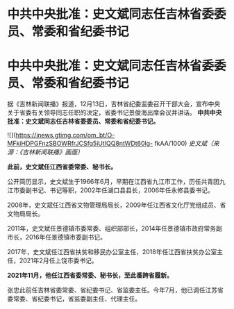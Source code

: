 # 中共中央批准：史文斌同志任吉林省委委员、常委和省纪委书记

# 中共中央批准：史文斌同志任吉林省委委员、常委和省纪委书记

据《吉林新闻联播》报道，12月13日，吉林省纪委监委召开干部大会，宣布中央关于省委有关领导同志任职的决定，省委书记景俊海出席会议并讲话。
**中共中央批准：史文斌同志任吉林省委委员、常委和省纪委书记。**

![](https://inews.gtimg.com/om_bt/O-MFkiHDPGFnzSBOWRfrJCSfq5iUtIQQ8ntWDt60lg-
fkAA/1000) _史文斌（来源：《吉林新闻联播》画面）_

**此前，史文斌任江西省委常委、秘书长。**

公开简历显示，史文斌生于1966年6月，早期在江西省九江市工作，历任共青团九江市委副书记、书记等职，2002年任湖口县县长，2006年任永修县委书记。

2008年，史文斌任江西省文物管理局局长，2009年任江西省文化厅党组成员、省文物局局长。

2011年，史文斌任景德镇市委常委、组织部部长，2014年任景德镇市政府常务副市长，2016年任景德镇市委副书记。

2017年，史文斌任江西省扶贫和移民办公室主任，2018年任江西省扶贫办公室主任，2021年2月任上饶市委书记。

**2021年11月，他任江西省委常委、秘书长，至此番跨省履新。**

张忠此前任吉林省委常委、省纪委书记、省监委主任。今年7月，他已调任江苏省委常委、省纪委书记，省监委副主任、代理主任。

